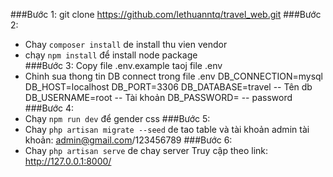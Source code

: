 ###Bước 1: 
git clone https://github.com/lethuanntq/travel_web.git
###Bước 2: 
  - Chay `composer install` de install thu vien vendor
  - chạy `npm install` để install node package       
###Bước 3: 
Copy file .env.example taoj file .env
  - Chinh sua thong tin DB connect trong file .env
     DB_CONNECTION=mysql
     DB_HOST=localhost
     DB_PORT=3306
     DB_DATABASE=travel  -- Tên db
     DB_USERNAME=root  -- Tài khoản
     DB_PASSWORD=  -- password
###Bước 4:
 - Chạy `npm run dev` để gender css
###Bước 5:
 - Chay `php artisan migrate --seed` de tao table và tài khoản admin
  tài khoản: admin@gmail.com/123456789
###Bước 6:
 - Chay `php artisan serve` de chay server
Truy cập theo link: http://127.0.0.1:8000/
